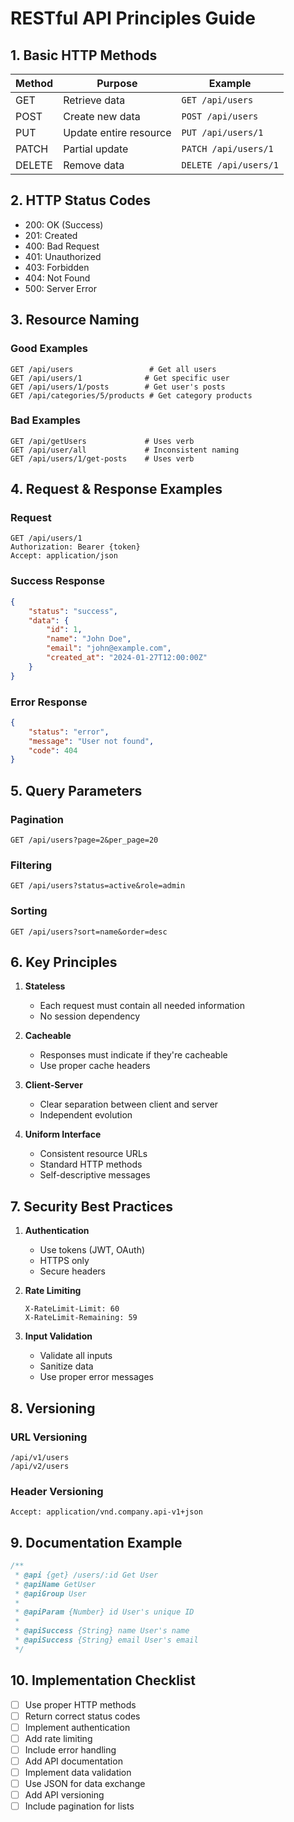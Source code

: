 # RESTful API Principles Guide

## 1. Basic HTTP Methods

| Method | Purpose | Example |
|--------|----------|---------|
| GET | Retrieve data | `GET /api/users` |
| POST | Create new data | `POST /api/users` |
| PUT | Update entire resource | `PUT /api/users/1` |
| PATCH | Partial update | `PATCH /api/users/1` |
| DELETE | Remove data | `DELETE /api/users/1` |

## 2. HTTP Status Codes

- 200: OK (Success)
- 201: Created
- 400: Bad Request
- 401: Unauthorized
- 403: Forbidden
- 404: Not Found
- 500: Server Error

## 3. Resource Naming

### Good Examples
```
GET /api/users                 # Get all users
GET /api/users/1              # Get specific user
GET /api/users/1/posts        # Get user's posts
GET /api/categories/5/products # Get category products
```

### Bad Examples
```
GET /api/getUsers             # Uses verb
GET /api/user/all             # Inconsistent naming
GET /api/users/1/get-posts    # Uses verb
```

## 4. Request & Response Examples

### Request
```http
GET /api/users/1
Authorization: Bearer {token}
Accept: application/json
```

### Success Response
```json
{
    "status": "success",
    "data": {
        "id": 1,
        "name": "John Doe",
        "email": "john@example.com",
        "created_at": "2024-01-27T12:00:00Z"
    }
}
```

### Error Response
```json
{
    "status": "error",
    "message": "User not found",
    "code": 404
}
```

## 5. Query Parameters

### Pagination
```
GET /api/users?page=2&per_page=20
```

### Filtering
```
GET /api/users?status=active&role=admin
```

### Sorting
```
GET /api/users?sort=name&order=desc
```

## 6. Key Principles

1. **Stateless**
   - Each request must contain all needed information
   - No session dependency

2. **Cacheable**
   - Responses must indicate if they're cacheable
   - Use proper cache headers

3. **Client-Server**
   - Clear separation between client and server
   - Independent evolution

4. **Uniform Interface**
   - Consistent resource URLs
   - Standard HTTP methods
   - Self-descriptive messages

## 7. Security Best Practices

1. **Authentication**
   - Use tokens (JWT, OAuth)
   - HTTPS only
   - Secure headers

2. **Rate Limiting**
   ```
   X-RateLimit-Limit: 60
   X-RateLimit-Remaining: 59
   ```

3. **Input Validation**
   - Validate all inputs
   - Sanitize data
   - Use proper error messages

## 8. Versioning

### URL Versioning
```
/api/v1/users
/api/v2/users
```

### Header Versioning
```
Accept: application/vnd.company.api-v1+json
```

## 9. Documentation Example

```php
/**
 * @api {get} /users/:id Get User
 * @apiName GetUser
 * @apiGroup User
 *
 * @apiParam {Number} id User's unique ID
 *
 * @apiSuccess {String} name User's name
 * @apiSuccess {String} email User's email
 */
```

## 10. Implementation Checklist

- [ ] Use proper HTTP methods
- [ ] Return correct status codes
- [ ] Implement authentication
- [ ] Add rate limiting
- [ ] Include error handling
- [ ] Add API documentation
- [ ] Implement data validation
- [ ] Use JSON for data exchange
- [ ] Add API versioning
- [ ] Include pagination for lists
